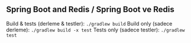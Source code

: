 Spring Boot and Redis / Spring Boot ve Redis
--------------------------------------------

Build & tests (derleme & testler): `./gradlew build`
Build only (sadece derleme): `./gradlew build -x test`
Tests only (sadece testler): `./gradlew test`